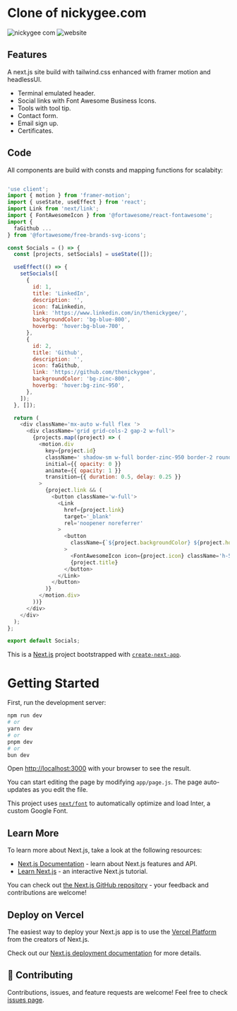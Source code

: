 # Clone of nickygee.com

![nickygee com](https://github.com/thenickygee/nickygee.com/assets/75292383/ee4098f2-fb86-4265-83cd-51b24be0a019)
![website](https://github.com/thenickygee/nickygee.com/assets/75292383/37581cc9-5767-40cb-8b73-2a0130d20f29)

## Features
A next.js site build with tailwind.css enhanced with framer motion and headlessUI.
- Terminal emulated header.
- Social links with Font Awesome Business Icons.
- Tools with tool tip.
- Contact form.
- Email sign up.
- Certificates.

## Code
All components are build with consts and mapping functions for scalabity: 
``` javascript

'use client';
import { motion } from 'framer-motion';
import { useState, useEffect } from 'react';
import Link from 'next/link';
import { FontAwesomeIcon } from '@fortawesome/react-fontawesome';
import {
  faGithub ...
} from '@fortawesome/free-brands-svg-icons';

const Socials = () => {
  const [projects, setSocials] = useState([]);

  useEffect(() => {
    setSocials([
      {
        id: 1,
        title: 'LinkedIn',
        description: '',
        icon: faLinkedin,
        link: 'https://www.linkedin.com/in/thenickygee/',
        backgroundColor: 'bg-blue-800',
        hoverbg: 'hover:bg-blue-700',
      },
      {
        id: 2,
        title: 'Github',
        description: '',
        icon: faGithub,
        link: 'https://github.com/thenickygee',
        backgroundColor: 'bg-zinc-800',
        hoverbg: 'hover:bg-zinc-950',
      },
    ]);
  }, []);

  return (
    <div className='mx-auto w-full flex '>
      <div className='grid grid-cols-2 gap-2 w-full'>
        {projects.map((project) => (
          <motion.div
            key={project.id}
            className=' shadow-sm w-full border-zinc-950 border-2 rounded-lg cursor-pointer hover:shadow-md transition-shadow select-none'
            initial={{ opacity: 0 }}
            animate={{ opacity: 1 }}
            transition={{ duration: 0.5, delay: 0.25 }}
          >
            {project.link && (
              <button className='w-full'>
                <Link
                  href={project.link}
                  target='_blank'
                  rel='noopener noreferrer'
                >
                  <button
                    className={`${project.backgroundColor} ${project.hoverbg} shadow-sm p-1 h-14 px-3 flex justify-between items-center align-middle gap-2 font-semibold rounded-md text-gray-300 hover:text-gray-200 w-full transitions duration-150`}
                  >
                    <FontAwesomeIcon icon={project.icon} className='h-5 w-5' />{' '}
                    {project.title}
                  </button>
                </Link>
              </button>
            )}
          </motion.div>
        ))}
      </div>
    </div>
  );
};

export default Socials;
```

This is a [Next.js](https://nextjs.org/) project bootstrapped with [`create-next-app`](https://github.com/vercel/next.js/tree/canary/packages/create-next-app).

# Getting Started

First, run the development server:

```bash
npm run dev
# or
yarn dev
# or
pnpm dev
# or
bun dev
```

Open [http://localhost:3000](http://localhost:3000) with your browser to see the result.

You can start editing the page by modifying `app/page.js`. The page auto-updates as you edit the file.

This project uses [`next/font`](https://nextjs.org/docs/basic-features/font-optimization) to automatically optimize and load Inter, a custom Google Font.

## Learn More

To learn more about Next.js, take a look at the following resources:

- [Next.js Documentation](https://nextjs.org/docs) - learn about Next.js features and API.
- [Learn Next.js](https://nextjs.org/learn) - an interactive Next.js tutorial.

You can check out [the Next.js GitHub repository](https://github.com/vercel/next.js/) - your feedback and contributions are welcome!

## Deploy on Vercel

The easiest way to deploy your Next.js app is to use the [Vercel Platform](https://vercel.com/new?utm_medium=default-template&filter=next.js&utm_source=create-next-app&utm_campaign=create-next-app-readme) from the creators of Next.js.

Check out our [Next.js deployment documentation](https://nextjs.org/docs/deployment) for more details.

## 🤝 Contributing
Contributions, issues, and feature requests are welcome! Feel free to check [issues page](#).

